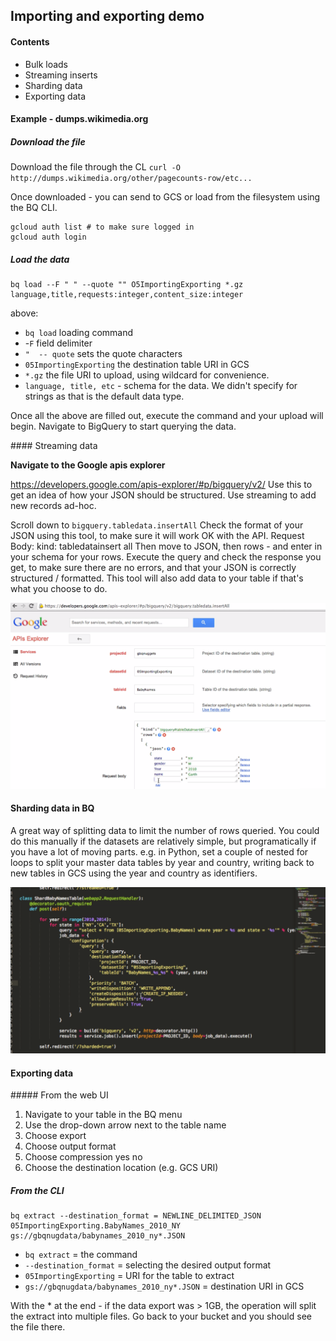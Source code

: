## Importing and exporting demo

#### Contents
- Bulk loads
- Streaming inserts
- Sharding data
- Exporting data

#### Example - dumps.wikimedia.org

##### Download the file
Download the file through the CL `curl -O http://dumps.wikimedia.org/other/pagecounts-row/etc...`

Once downloaded - you can send to GCS or load from the filesystem using the BQ CLI.

```
gcloud auth list # to make sure logged in
gcloud auth login
```

##### Load the data

```
bq load --F " " --quote "" O5ImportingExporting *.gz language,title,requests:integer,content_size:integer
```

above: 
- `bq load` loading command
- -`F` field delimiter
- `"  -- quote` sets the quote characters
- `05ImportingExporting` the destination table URI in GCS
- `*.gz` the file URI to upload, using wildcard for convenience.
- `language, title, etc` - schema for the data. We didn't specify for strings as that is the default data type.

Once all the above are filled out, execute the command and your upload will begin. Navigate to BigQuery to start querying the data.

#### Streaming data

**Navigate to the Google apis explorer**

https://developers.google.com/apis-explorer/#p/bigquery/v2/
Use this to get an idea of how your JSON should be structured. Use streaming to add new records ad-hoc.

Scroll down to `bigquery.tabledata.insertAll`
Check the format of your JSON using this tool, to make sure it will work OK with the API.
Request Body: kind: tabledatainsert all
Then move to JSON, then rows - and enter in your schema for your rows.
Execute the query and check the response you get, to make sure there are no errors, and that your JSON is correctly structured / formatted. This tool will also add data to your table if that's what you choose to do.

![using the table checker](img/API_table.png)

#### Sharding data in BQ

A great way of splitting data to limit the number of rows queried. You could do this manually if the datasets are relatively simple, but programatically if you have a lot of moving parts.
e.g. in Python, set a couple of nested for loops to split your master data tables by year and country, writing back to new tables in GCS using the year and country as identifiers.

![writing data loop](img/writingloop.png)

#### Exporting data

##### From the web UI

1. Navigate to your table in the BQ menu
2. Use the drop-down arrow next to the table name
3. Choose export
4. Choose output format
5. Choose compression yes no
6. Choose the destination location (e.g. GCS URI)

##### From the CLI

```
bq extract --destination_format = NEWLINE_DELIMITED_JSON 
05ImportingExporting.BabyNames_2010_NY gs://gbqnugdata/babynames_2010_ny*.JSON
```

- `bq extract` = the command
- `--destination_format` = selecting the desired output format
- `05ImportingExporting` = URI for the table to extract
- `gs://gbqnugdata/babynames_2010_ny*.JSON` = destination URI in GCS

With the * at the end - if the data export was > 1GB, the operation will split the extract into multiple files.
Go back to your bucket and you should see the file there.